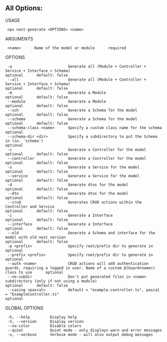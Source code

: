 ## All Options:

   USAGE 

     npx nest-generate <OPTIONS> <name>

   ARGUMENTS

     <name>      Name of the model or module      required      

   OPTIONS

     -a                         Generate all (Module + Controller + Service + Interface + Schema)                                                          optional      default: false
     --all                      Generate all (Module + Controller + Service + Interface + Schema)                                                          optional      default: false
     -m                         Generate a Module                                                                                                          optional      default: false
     --module                   Generate a Module                                                                                                          optional      default: false
     --sch                      Generate a Schema for the model                                                                                            optional      default: false
     --schema                   Generate a Schema for the model                                                                                            optional      default: false
     --schema-class <name>      Specify a custom class name for the schema                                                                                 optional                    
     --schema-dir <dir>         Specify a subdirectory to put the Schema in (ie. 'schema')                                                                 optional                    
     -c                         Generate a Controller for the model                                                                                        optional      default: false
     --controller               Generate a Controller for the model                                                                                        optional      default: false
     -s                         Generate a Service for the model                                                                                           optional      default: false
     --service                  Generate a Service for the model                                                                                           optional      default: false
     -d                         Generate dtos for the model                                                                                                optional      default: false
     --dto                      Generate dtos for the model                                                                                                optional      default: false
     --crud                     Generates CRUD actions within the Controller and Service                                                                   optional      default: false
     -i                         Generate a Interface                                                                                                       optional      default: false
     --interface                Generate a Interface                                                                                                       optional      default: false
     --old                      Generate a Schema and interface for the model with old nest version                                                        optional      default: false
     -p <prefix>                Specify root/prefix dir to generate in                                                                                     optional                    
     --prefix <prefix>          Specify root/prefix dir to generate in                                                                                     optional                    
     --auth <name>              CRUD actions will add authentication guards, requiring a logged in user. Name of a custom @(Guard<name>) class to use      optional                    
     --no-subdir                Don't put generated files in <name> subdirectory (only if not using a module)                                              optional      default: false
     --casing <pascal>          default = "example.controller.ts", pascal = "ExampleController.ts"                                                         optional                    

   GLOBAL OPTIONS

     -h, --help         Display help                                      
     -V, --version      Display version                                   
     --no-color         Disable colors                                    
     --quiet            Quiet mode - only displays warn and error messages
     -v, --verbose      Verbose mode - will also output debug messages  